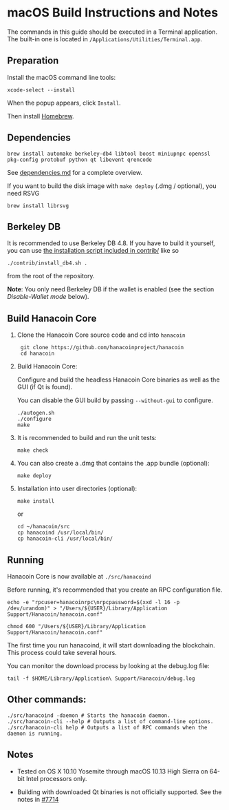macOS Build Instructions and Notes
====================================
The commands in this guide should be executed in a Terminal application.
The built-in one is located in `/Applications/Utilities/Terminal.app`.

Preparation
-----------
Install the macOS command line tools:

`xcode-select --install`

When the popup appears, click `Install`.

Then install [Homebrew](https://brew.sh).

Dependencies
----------------------

    brew install automake berkeley-db4 libtool boost miniupnpc openssl pkg-config protobuf python qt libevent qrencode

See [dependencies.md](dependencies.md) for a complete overview.

If you want to build the disk image with `make deploy` (.dmg / optional), you need RSVG

    brew install librsvg

Berkeley DB
-----------
It is recommended to use Berkeley DB 4.8. If you have to build it yourself,
you can use [the installation script included in contrib/](/contrib/install_db4.sh)
like so

```shell
./contrib/install_db4.sh .
```

from the root of the repository.

**Note**: You only need Berkeley DB if the wallet is enabled (see the section *Disable-Wallet mode* below).

Build Hanacoin Core
------------------------

1. Clone the Hanacoin Core source code and cd into `hanacoin`

        git clone https://github.com/hanacoinproject/hanacoin
        cd hanacoin

2.  Build Hanacoin Core:

    Configure and build the headless Hanacoin Core binaries as well as the GUI (if Qt is found).

    You can disable the GUI build by passing `--without-gui` to configure.

        ./autogen.sh
        ./configure
        make

3.  It is recommended to build and run the unit tests:

        make check

4.  You can also create a .dmg that contains the .app bundle (optional):

        make deploy

5.  Installation into user directories (optional):

        make install

    or

        cd ~/hanacoin/src
        cp hanacoind /usr/local/bin/
        cp hanacoin-cli /usr/local/bin/

Running
-------

Hanacoin Core is now available at `./src/hanacoind`

Before running, it's recommended that you create an RPC configuration file.

    echo -e "rpcuser=hanacoinrpc\nrpcpassword=$(xxd -l 16 -p /dev/urandom)" > "/Users/${USER}/Library/Application Support/Hanacoin/hanacoin.conf"

    chmod 600 "/Users/${USER}/Library/Application Support/Hanacoin/hanacoin.conf"

The first time you run hanacoind, it will start downloading the blockchain. This process could take several hours.

You can monitor the download process by looking at the debug.log file:

    tail -f $HOME/Library/Application\ Support/Hanacoin/debug.log

Other commands:
-------

    ./src/hanacoind -daemon # Starts the hanacoin daemon.
    ./src/hanacoin-cli --help # Outputs a list of command-line options.
    ./src/hanacoin-cli help # Outputs a list of RPC commands when the daemon is running.

Notes
-----

* Tested on OS X 10.10 Yosemite through macOS 10.13 High Sierra on 64-bit Intel processors only.

* Building with downloaded Qt binaries is not officially supported. See the notes in [#7714](https://github.com/bitcoin/bitcoin/issues/7714)
